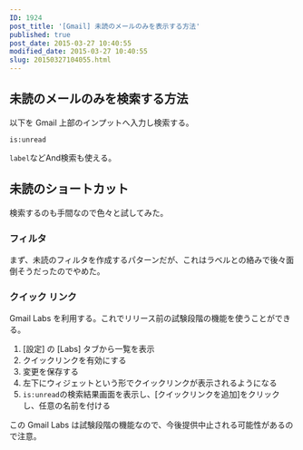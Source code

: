 ```yaml
---
ID: 1924
post_title: '[Gmail] 未読のメールのみを表示する方法'
published: true
post_date: 2015-03-27 10:40:55
modified_date: 2015-03-27 10:40:55
slug: 20150327104055.html
---
```

<!--more-->

<h2>未読のメールのみを検索する方法</h2>

以下を Gmail 上部のインプットへ入力し検索する。

<pre><code>is:unread
</code></pre>

<code>label</code>などAnd検索も使える。

<h2>未読のショートカット</h2>

検索するのも手間なので色々と試してみた。

<h3>フィルタ</h3>

まず、未読のフィルタを作成するパターンだが、これはラベルとの絡みで後々面倒そうだったのでやめた。

<h3>クイック リンク</h3>

Gmail Labs を利用する。これでリリース前の試験段階の機能を使うことができる。

<ol>
 <li>[設定] の [Labs] タブから一覧を表示</li>
 <li>クイックリンクを有効にする</li>
 <li>変更を保存する</li>
 <li>左下にウィジェットという形でクイックリンクが表示されるようになる</li>
 <li><code>is:unread</code>の検索結果画面を表示し、[クイックリンクを追加]をクリックし、任意の名前を付ける</li>
</ol>

この Gmail Labs は試験段階の機能なので、今後提供中止される可能性があるので注意。